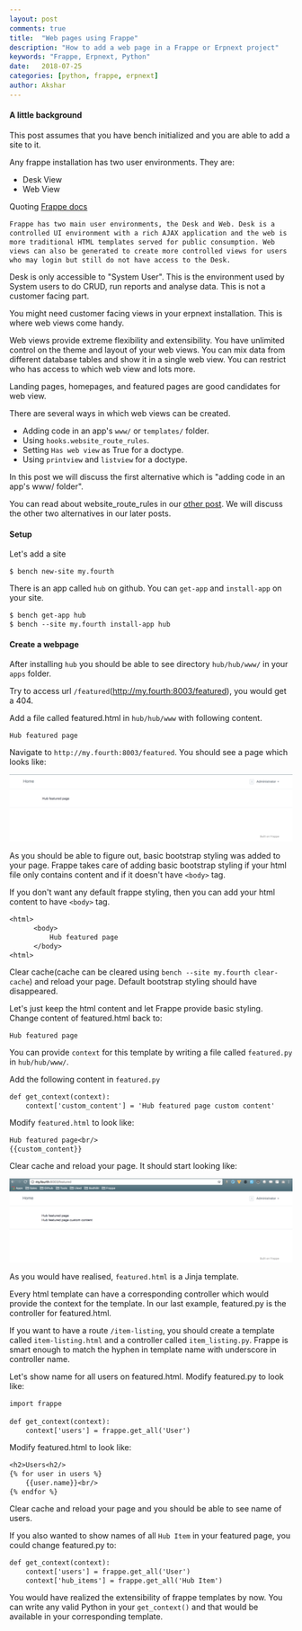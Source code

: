 ```yaml
---
layout: post
comments: true
title:  "Web pages using Frappe"
description: "How to add a web page in a Frappe or Erpnext project"
keywords: "Frappe, Erpnext, Python"
date:   2018-07-25
categories: [python, frappe, erpnext]
author: Akshar
---
```


#### A little background

This post assumes that you have bench initialized and you are able to add a site to it.

Any frappe installation has two user environments. They are:

* Desk View
* Web View

Quoting [Frappe docs](https://frappe.io/docs/user/en/tutorial/web-views)

    Frappe has two main user environments, the Desk and Web. Desk is a controlled UI environment with a rich AJAX application and the web is more traditional HTML templates served for public consumption. Web views can also be generated to create more controlled views for users who may login but still do not have access to the Desk.

Desk is only accessible to "System User". This is the environment used by System users to do CRUD, run reports and analyse data. This is not a customer facing part.

You might need customer facing views in your erpnext installation. This is where web views come handy.

Web views provide extreme flexibility and extensibility. You have unlimited control on the theme and layout of your web views. You can mix data from different database tables and show it in a single web view. You can restrict who has access to which web view and lots more.

Landing pages, homepages, and featured pages are good candidates for web view.

There are several ways in which web views can be created.

* Adding code in an app's `www/` or `templates/` folder.
* Using `hooks.website_route_rules`.
* Setting `Has web view` as True for a doctype.
* Using `printview` and `listview` for a doctype.

In this post we will discuss the first alternative which is "adding code in an app's www/ folder".

You can read about website_route_rules in our [other post](https://www.agiliq.com/blog/2018/08/frappe-website-rules/). We will discuss the other two alternatives in our later posts.

#### Setup

Let's add a site

    $ bench new-site my.fourth

There is an app called `hub` on github. You can `get-app` and `install-app` on your site.

    $ bench get-app hub
    $ bench --site my.fourth install-app hub

#### Create a webpage

After installing `hub` you should be able to see directory `hub/hub/www/` in your `apps` folder.

Try to access url `/featured`(http://my.fourth:8003/featured), you would get a 404.

Add a file called featured.html in `hub/hub/www` with following content.

    Hub featured page

Navigate to `http://my.fourth:8003/featured`. You should see a page which looks like:

![](/assets/images/frappe-web-pages/basic-page.png)

As you should be able to figure out, basic bootstrap styling was added to your page. Frappe takes care of adding basic bootstrap styling if your html file only contains content and if it doesn't have `<body>` tag.

If you don't want any default frappe styling, then you can add your html content to have `<body>` tag.

    <html>
          <body>
              Hub featured page
          </body>
    <html>

Clear cache(cache can be cleared using `bench --site my.fourth clear-cache`) and reload your page. Default bootstrap styling should have disappeared.

Let's just keep the html content and let Frappe provide basic styling. Change content of featured.html back to:

    Hub featured page

You can provide `context` for this template by writing a file called `featured.py` in `hub/hub/www/`.

Add the following content in `featured.py`

    def get_context(context):
        context['custom_content'] = 'Hub featured page custom content'

Modify `featured.html` to look like:

    Hub featured page<br/>
    {{custom_content}}

Clear cache and reload your page. It should start looking like:

![](/assets/images/frappe-web-pages/page-with-context.png)

As you would have realised, `featured.html` is a Jinja template.

Every html template can have a corresponding controller which would provide the context for the template. In our last example, featured.py is the controller for featured.html.

If you want to have a route `/item-listing`, you should create a template called `item-listing.html` and a controller called `item_listing.py`. Frappe is smart enough to match the hyphen in template name with underscore in controller name.

Let's show name for all users on featured.html. Modify featured.py to look like:

    import frappe

    def get_context(context):
        context['users'] = frappe.get_all('User')

Modify featured.html to look like:

    <h2>Users<h2/>
    {% for user in users %}
        {{user.name}}<br/>
    {% endfor %}

Clear cache and reload your page and you should be able to see name of users.

If you also wanted to show names of all `Hub Item` in your featured page, you could change featured.py to:

    def get_context(context):
        context['users'] = frappe.get_all('User')
        context['hub_items'] = frappe.get_all('Hub Item')

You would have realized the extensibility of frappe templates by now. You can write any valid Python in your `get_context()` and that would be available in your corresponding template.
